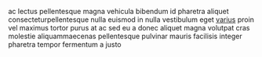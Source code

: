 ac lectus pellentesque magna vehicula bibendum id pharetra aliquet
consecteturpellentesque nulla euismod in nulla vestibulum eget
[varius](generated_webpages/ante4.md) proin vel maximus tortor purus at ac sed
eu a donec aliquet magna volutpat cras molestie aliquammaecenas pellentesque
pulvinar mauris facilisis integer pharetra tempor fermentum a justo